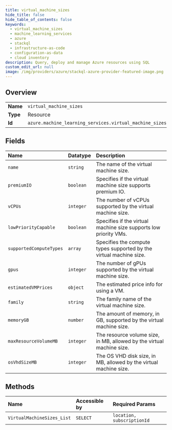 ```yaml
---
title: virtual_machine_sizes
hide_title: false
hide_table_of_contents: false
keywords:
  - virtual_machine_sizes
  - machine_learning_services
  - azure    
  - stackql
  - infrastructure-as-code
  - configuration-as-data
  - cloud inventory
description: Query, deploy and manage Azure resources using SQL
custom_edit_url: null
image: /img/providers/azure/stackql-azure-provider-featured-image.png
---
```

  
    

## Overview
<table><tbody>
<tr><td><b>Name</b></td><td><code>virtual_machine_sizes</code></td></tr>
<tr><td><b>Type</b></td><td>Resource</td></tr>
<tr><td><b>Id</b></td><td><code>azure.machine_learning_services.virtual_machine_sizes</code></td></tr>
</tbody></table>

## Fields
| Name | Datatype | Description |
|:-----|:---------|:------------|
| `name` | `string` | The name of the virtual machine size. |
| `premiumIO` | `boolean` | Specifies if the virtual machine size supports premium IO. |
| `vCPUs` | `integer` | The number of vCPUs supported by the virtual machine size. |
| `lowPriorityCapable` | `boolean` | Specifies if the virtual machine size supports low priority VMs. |
| `supportedComputeTypes` | `array` | Specifies the compute types supported by the virtual machine size. |
| `gpus` | `integer` | The number of gPUs supported by the virtual machine size. |
| `estimatedVMPrices` | `object` | The estimated price info for using a VM. |
| `family` | `string` | The family name of the virtual machine size. |
| `memoryGB` | `number` | The amount of memory, in GB, supported by the virtual machine size. |
| `maxResourceVolumeMB` | `integer` | The resource volume size, in MB, allowed by the virtual machine size. |
| `osVhdSizeMB` | `integer` | The OS VHD disk size, in MB, allowed by the virtual machine size. |
## Methods
| Name | Accessible by | Required Params |
|:-----|:--------------|:----------------|
| `VirtualMachineSizes_List` | `SELECT` | `location, subscriptionId` |
